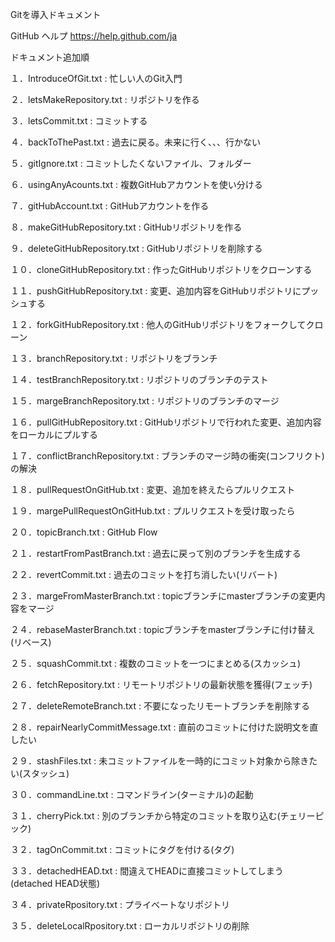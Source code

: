 Gitを導入ドキュメント

GitHub ヘルプ
https://help.github.com/ja

ドキュメント追加順

１．IntroduceOfGit.txt : 忙しい人のGit入門

２．letsMakeRepository.txt : リポジトリを作る

３．letsCommit.txt : コミットする

４．backToThePast.txt : 過去に戻る。未来に行く、、、行かない

５．gitIgnore.txt : コミットしたくないファイル、フォルダー

６．usingAnyAcounts.txt : 複数GitHubアカウントを使い分ける

７．gitHubAccount.txt : GitHubアカウントを作る

８．makeGitHubRepository.txt : GitHubリポジトリを作る

９．deleteGitHubRepository.txt : GitHubリポジトリを削除する

１０．cloneGitHubRepository.txt : 作ったGitHubリポジトリをクローンする

１１．pushGitHubRepository.txt : 変更、追加内容をGitHubリポジトリにプッシュする

１２．forkGitHubRepository.txt : 他人のGitHubリポジトリをフォークしてクローン

１３．branchRepository.txt : リポジトリをブランチ

１４．testBranchRepository.txt : リポジトリのブランチのテスト

１５．margeBranchRepository.txt : リポジトリのブランチのマージ

１６．pullGitHubRepository.txt : GitHubリポジトリで行われた変更、追加内容をローカルにプルする

１７．conflictBranchRepository.txt : ブランチのマージ時の衝突(コンフリクト)の解決

１８．pullRequestOnGitHub.txt : 変更、追加を終えたらプルリクエスト

１９．margePullRequestOnGitHub.txt : プルリクエストを受け取ったら

２０．topicBranch.txt : GitHub Flow

２１．restartFromPastBranch.txt : 過去に戻って別のブランチを生成する

２２．revertCommit.txt : 過去のコミットを打ち消したい(リバート)

２３．margeFromMasterBranch.txt : topicブランチにmasterブランチの変更内容をマージ

２４．rebaseMasterBranch.txt : topicブランチをmasterブランチに付け替え(リベース)

２５．squashCommit.txt : 複数のコミットを一つにまとめる(スカッシュ)

２６．fetchRepository.txt : リモートリポジトリの最新状態を獲得(フェッチ)

２７．deleteRemoteBranch.txt : 不要になったリモートブランチを削除する

２８．repairNearlyCommitMessage.txt : 直前のコミットに付けた説明文を直したい

２９．stashFiles.txt : 未コミットファイルを一時的にコミット対象から除きたい(スタッシュ)

３０．commandLine.txt : コマンドライン(ターミナル)の起動

３１．cherryPick.txt : 別のブランチから特定のコミットを取り込む(チェリーピック)

３２．tagOnCommit.txt : コミットにタグを付ける(タグ)

３３．detachedHEAD.txt : 間違えてHEADに直接コミットしてしまう(detached HEAD状態)

３４．privateRpository.txt : プライベートなリポジトリ

３５．deleteLocalRpository.txt : ローカルリポジトリの削除


